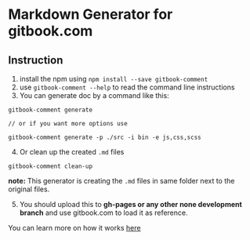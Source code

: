 # Markdown Generator for gitbook.com

## Instruction
1. install the npm using `npm install --save gitbook-comment` 
2. use `gitbook-comment --help` to read the command line instructions
3. You can generate doc by a command like this:
```
gitbook-comment generate

// or if you want more options use

gitbook-comment generate -p ./src -i bin -e js,css,scss
```
4. Or clean up the created `.md` files
```
gitbook-comment clean-up
```
**note:** This generator is creating the `.md` files in same folder next to the original files.

5. You should upload this to **gh-pages or any other none development branch** and use gitbook.com to load it as reference.

You can learn more on how it works [here](./src/gitbook-comment.md)